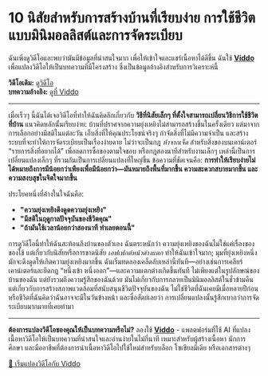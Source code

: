 # 10 นิสัยสำหรับการสร้างบ้านที่เรียบง่าย การใช้ชีวิตแบบมินิมอลลิสต์และการจัดระเบียบ

ฉันเพิ่งดูวิดีโอและพบว่ามันมีข้อมูลที่น่าสนใจมาก เพื่อให้เข้าใจและแชร์เนื้อหาได้ดีขึ้น ฉันใช้ **[Viddo](https://viddo.pro/)** เพื่อแปลงวิดีโอให้เป็นบทความที่มีโครงสร้าง ซึ่งเป็นข้อมูลอ้างอิงสำหรับการวิเคราะห์นี้

**วิดีโอเดิม:** [ดูวิดีโอ](https://www.youtube.com/watch?v=yf6bvOK7W3c)  
**บทความอ้างอิง:** [ดูที่ Viddo](https://viddo.pro/zh/video-result/c4c86da5-18bb-4ff9-b3a1-62a314dae5de)

---

เมื่อเร็วๆ นี้ฉันได้เจอวิดีโอที่ทำให้ฉันคิดลึกเกี่ยวกับ **วิธีที่นิสัยเล็กๆ ที่ตั้งใจสามารถเปลี่ยนวิธีการใช้ชีวิตที่บ้าน** แนวคิดหลักนั้นเรียบง่าย: บ้านที่ปราศจากความยุ่งเหยิงไม่สามารถสร้างขึ้นในครั้งเดียว แต่มาจากการเลือกอย่างมีสติในแต่ละวัน เก็บสิ่งที่ให้คุณประโยชน์จริงๆ กำจัดสิ่งที่ไม่มีความจำเป็น และสร้างระบบที่จะทำให้การจัดระเบียบเป็นเรื่องง่ายดาย ไม่ว่าจะเป็นกฎ *ห้าจากเจ็ด* สำหรับสิ่งของบนเคาน์เตอร์ “รายการสิ่งที่อยากได้” เพื่อลดการซื้อของตามใจชอบ หรือกฎสองนาทีสำหรับงานเล็กๆ เหล่านี้เป็นการเปลี่ยนแปลงเล็กๆ ที่รวมกันเป็นการเปลี่ยนแปลงที่ใหญ่ขึ้น ข้อความที่ชัดเจนคือ: **การทำให้เรียบง่ายไม่ได้หมายถึงการมีน้อยกว่าเพียงเพื่อมีน้อยกว่า—มันหมายถึงพื้นที่มากขึ้น ความสะดวกสบายมากขึ้น และความสงบสุขในจิตใจมากขึ้น**

ประโยคหนึ่งที่ค้างในใจฉันคือ:  
- **"ความยุ่งเหยิงดึงดูดความยุ่งเหยิง"**  
- **"มีสติในฤดูกาลปัจจุบันของชีวิตคุณ"**  
- **"ถ้ามันใช้เวลาน้อยกว่าสองนาที ทำเลยตอนนี้"**  

การดูวิดีโอนี้ทำให้ฉันสะท้อนถึงบ้านของตัวเอง ฉันตระหนักว่า ความยุ่งเหยิงของฉันไม่ใช่แค่เรื่องของของใช้ แต่เกี่ยวกับนิสัยหรือการขาดนิสัย *เอฟเฟกต์หน้าต่างแตก* ทำให้ฉันเข้าใจมาก; มุมที่ยุ่งเหยิงหนึ่งมักจะดึงดูดให้เกิดความยุ่งเหยิงมากขึ้น ฉันเริ่มทดลองเคล็ดลับเหล่านี้ทันที—อย่างเช่นการเคลียร์เคาน์เตอร์และยึดกฎ “หนึ่งเข้า หนึ่งออก”—และความแตกต่างเกิดขึ้นทันที ไม่เพียงแต่ในรูปลักษณ์ของบ้านของฉัน แต่ยังรวมถึงความรู้สึกของฉันด้วย มันไม่เกี่ยวกับการกลายเป็นมินิมอลลิสต์ในชั่วข้ามคืน แต่เกี่ยวกับการสร้างสภาพแวดล้อมที่สนับสนุนชีวิตปัจจุบันของฉัน ไม่ใช่ชีวิตที่ฉันเคยมีเมื่อหลายปีก่อนหรือชีวิตที่ฉันคิดว่าฉันอาจจะมีในวันข้างหน้า และซื่อสัตย์เลยว่า การเปลี่ยนแปลงนั้นรู้สึกเบากว่าการจัดระเบียบมากมายที่เคยทำมา

---

**ต้องการแปลงวิดีโอของคุณให้เป็นบทความหรือไม่?** ลองใช้ **[Viddo](https://viddo.pro/)** - แพลตฟอร์มที่ใช้ AI ที่แปลงเนื้อหาวิดีโอให้เป็นบทความที่น่าสนใจและอ่านง่ายในไม่กี่นาที เหมาะสำหรับผู้สร้างเนื้อหา นักการศึกษา และมืออาชีพที่ต้องการนำเนื้อหาวิดีโอไปใช้ใหม่สำหรับบล็อก โซเชียลมีเดีย หรือเอกสารต่างๆ

[🚀 เริ่มแปลงวิดีโอกับ Viddo](https://viddo.pro/)